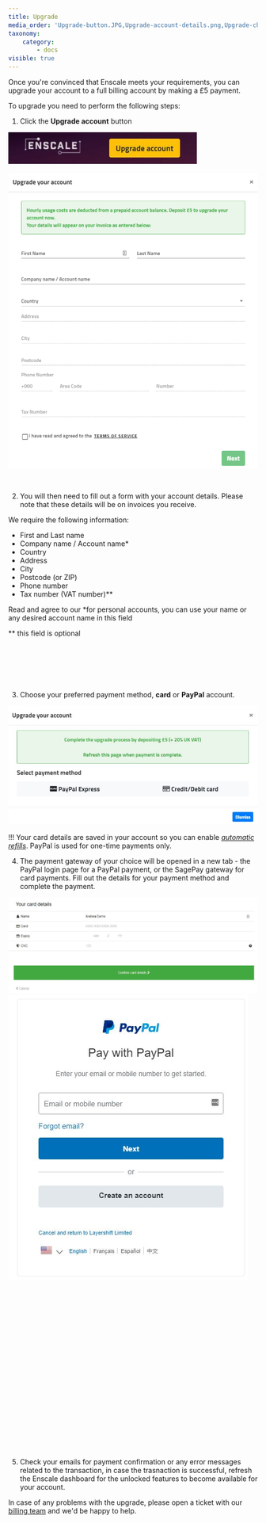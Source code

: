 ```yaml
---
title: Upgrade
media_order: 'Upgrade-button.JPG,Upgrade-account-details.png,Upgrade-choose-payment-method.JPG,Payment-sagepay.JPG,Payment-paypal.JPG'
taxonomy:
    category:
        - docs
visible: true
---
```


Once you're convinced that Enscale meets your requirements, you can upgrade your account to a full billing account by making a £5 payment.

To upgrade you need to perform the following steps:

1. Click the **Upgrade account** button 

![](Upgrade-button.JPG)


![image alt=float-right](Upgrade-account-details.png?cropResize=500,900)

&nbsp;

2. You will then need to fill out a form with your account details. Please note that these details will be on invoices you receive. 

We require the following information:

* First and Last name
* Company name / Account name*  
* Country
* Address
* City 
* Postcode (or ZIP)
* Phone number
* Tax number (VAT number)**

Read and agree to our 
\*for personal accounts, you can use your name or any desired account name in this field

\** this field is optional

&nbsp;

&nbsp;

&nbsp;

3. Choose your preferred payment method, **card** or **PayPal** account.

![](Upgrade-choose-payment-method.JPG)

!!! Your card details are saved in your account so you can enable [*automatic refills*](/account-and-billing/payments/automatic-refills). PayPal is used for one-time payments only.

4. The payment gateway of your choice will be opened in a new tab - the PayPal login page for a PayPal payment, or the SagePay gateway for card payments. Fill out the details for your payment method and complete the payment.

![alt=float-right](Payment-sagepay.JPG?cropResize=700,500) ![alt=float-left](Payment-paypal.JPG?cropResize=400,600)
&nbsp;

&nbsp;

&nbsp;

&nbsp;

&nbsp;

&nbsp;

&nbsp;

&nbsp;

&nbsp;

&nbsp;

&nbsp;

&nbsp;

5. Check your emails for payment confirmation or any error messages related to the transaction, in case the trasnaction is successful, refresh the Enscale dashboard for the unlocked features to become available for your account.

In case of any problems with the upgrade, please open a ticket with our [billing team](mailto:billing@enscale.com) and we'd be happy to help.
